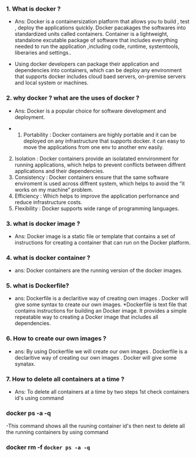 ### 1. What is docker ?

- Ans: Docker is a containersization platform that allows you to build , test , deploy the applications quickly. Docker pacakages the softwares into standardized units called containers. Container is a lightweight, standalone excutable package of software that includes everything needed to run the application ,including code, runtime, systemtools, liberaries and settings..

- Using docker developers can package their application and dependencies into containers, which can be deploy any environment that supports docker includes cloud baed servers, on-premise servers and local system or machines.

### 2. why docker ? what are the uses of docker ?

- Ans: Docker is a popular choice for software development and deployment.

- 1. Portability : Docker containers are highly portable and it can be deployed on any infrastructure that supports docker. it can easy to move the applications from one env to another env easily.
2. Isolation : Docker containers provide an isolatated ennvironment for running applications, which helps to prevent  conflicts between diffrent applications and  their dependencies.
3. Consistency : Docker containers ensure that the same software enviroment is used across diffrent system, which helps  to avoid the “it works on my machine” problem.
4. Efficiency : Which helps to improve the application perfornance and reduce infrastructure costs.
5. Flexibility : Docker supports wide range of programming languages.


### 3. what is docker image ?
- Ans: Docker image is a static file or template that contains a set of instructions for creating a container that can run on the Docker platform.

### 4. what is docker container ?

- ans: Docker containers are the running version of the docker images.

### 5. what is Dockerfile?

- ans: Dockerfile is a declaritive way of creating own images . Docker will give some syntax to create our own images.
*Dockerfile is text file that contains instructions for building an Docker image. It provides a simple repeatable way to creating a Docker image that includes all dependencies.

### 6. How to create our own images ?

- ans: By using Dockerfile we will create our own images . Dockerfile is a declaritive way of creating our own images . Docker will give some synatax.
### 7. How to delete all containers at a time ?
- Ans: To delete all containers at a time by two steps 1st check containers id's using command 
### docker ps -a -q 
-This command shows all the ruuning container id's then next to delete all the running containers by using command
### docker rm -f `docker ps -a -q`


